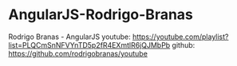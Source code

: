 # AngularJS-Rodrigo-Branas
Rodrigo Branas - AngularJS
youtube: https://youtube.com/playlist?list=PLQCmSnNFVYnTD5p2fR4EXmtlR6jQJMbPb
github: https://github.com/rodrigobranas/youtube
